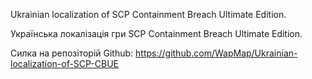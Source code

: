 Ukrainian localization of SCP Containment Breach Ultimate Edition.

Українська локалізація гри SCP Containment Breach Ultimate Edition.

Силка на репозіторій Github: https://github.com/WapMap/Ukrainian-localization-of-SCP-CBUE
